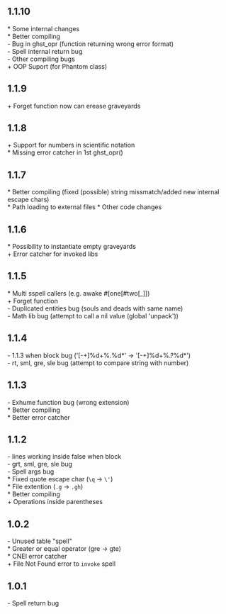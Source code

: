 ## 1.1.10
\* Some internal changes<br/>
\* Better compiling<br/>
\- Bug in ghst_opr (function returning wrong error format)<br/>
\- Spell internal return bug<br/>
\- Other compiling bugs<br/>
\+ OOP Suport (for Phantom class)

## 1.1.9
\+ Forget function now can erease graveyards

## 1.1.8
\+ Support for numbers in scientific notation<br/>
\* Missing error catcher in 1st ghst_opr()

## 1.1.7
\* Better compiling (fixed (possible) string missmatch/added new internal escape chars)<br/>
\* Path loading to external files
\* Other code changes

## 1.1.6
\* Possibility to instantiate empty graveyards<br/>
\+ Error catcher for invoked libs

## 1.1.5
\* Multi sspell callers (e.g. awake #\[one\[#two\[\_]])<br/>
\+ Forget function<br/>
\- Duplicated entities bug (souls and deads with same name)<br/>
\- Math lib bug (attempt to call a nil value (global 'unpack'))<br/>

## 1.1.4
\- 1.1.3 when block bug ('\[-+]%d+%.%d*' -> '\[-+]%d+%.?%d*')<br/>
\- rt, sml, gre, sle bug (attempt to compare string with number)

## 1.1.3
\- Exhume function bug (wrong extension)<br/>
\* Better compiling<br/>
\* Better <eof> error catcher

## 1.1.2
\- lines working inside false when block<br/>
\- grt, sml, gre, sle bug<br/>
\- Spell args bug<br/>
\* Fixed quote escape char (`\q` -> `\'`)<br/>
\* File extention (`.g` -> `.gh`)<br/>
\* Better compiling<br/>
\+ Operations inside parentheses

## 1.0.2
\- Unused table "spell"<br/>
\* Greater or equal operator (gre -> gte)<br/>
\* CNEI error catcher<br/>
\+ File Not Found error to `invoke` spell<br/>

## 1.0.1
\- Spell return bug
